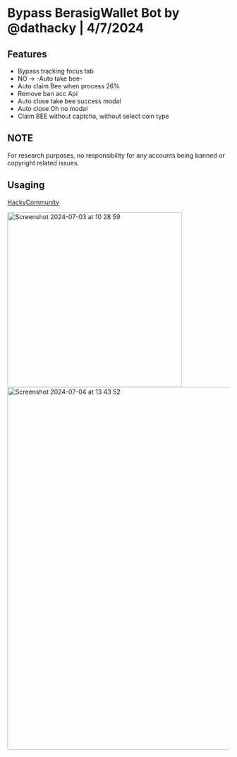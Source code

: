# Bypass BerasigWallet Bot by @dathacky | 4/7/2024

## Features
- Bypass tracking focus tab
- NO -> -Auto take bee-
- Auto claim Bee when process 26%
- Remove ban acc Api
- Auto close take bee success modal
- Auto close Oh no modal
- Claim BEE without captcha, without select coin type

## NOTE
For research purposes, no responsibility for any accounts being banned or copyright related issues.

## Usaging
[HackyCommunity](https://t.me/hackycommunity)

<img width="396" alt="Screenshot 2024-07-03 at 10 28 59" src="https://github.com/dathacky/BerasigWallet_bot_bypass/assets/37299929/1af0f773-ce2d-40a0-bdea-bdd20fcf2252">

<img width="821" alt="Screenshot 2024-07-04 at 13 43 52" src="https://github.com/dathacky/BerasigWallet_bot_bypass/assets/37299929/c7f258cf-ecd2-4ae6-bd02-9b44213d2482">
